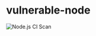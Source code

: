 # vulnerable-node
![Node.js CI Scan](https://github.com/cdefense/vulnerable-node/workflows/Node.js%20CI%20Scan/badge.svg)
